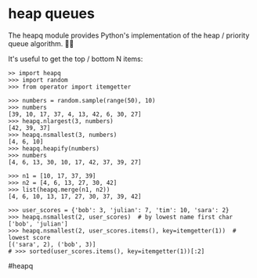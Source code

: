 # heap queues

The heapq module provides Python's implementation of the heap / priority queue algorithm. 🐍💡

It's useful to get the top / bottom N items:

```
>> import heapq
>>> import random
>>> from operator import itemgetter

>>> numbers = random.sample(range(50), 10)
>>> numbers
[39, 10, 17, 37, 4, 13, 42, 6, 30, 27]
>>> heapq.nlargest(3, numbers)
[42, 39, 37]
>>> heapq.nsmallest(3, numbers)
[4, 6, 10]
>>> heapq.heapify(numbers)
>>> numbers
[4, 6, 13, 30, 10, 17, 42, 37, 39, 27]

>>> n1 = [10, 17, 37, 39]
>>> n2 = [4, 6, 13, 27, 30, 42]
>>> list(heapq.merge(n1, n2))
[4, 6, 10, 13, 17, 27, 30, 37, 39, 42]

>>> user_scores = {'bob': 3, 'julian': 7, 'tim': 10, 'sara': 2}
>>> heapq.nsmallest(2, user_scores)  # by lowest name first char
['bob', 'julian']
>>> heapq.nsmallest(2, user_scores.items(), key=itemgetter(1))  # lowest score
[('sara', 2), ('bob', 3)]
# >>> sorted(user_scores.items(), key=itemgetter(1))[:2]
```

#heapq
